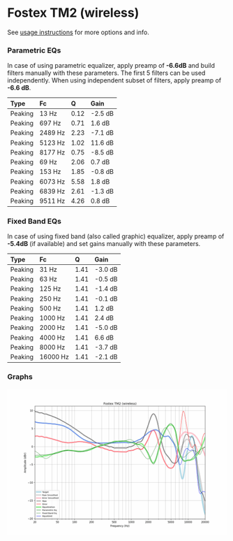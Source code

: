 # Fostex TM2 (wireless)
See [usage instructions](https://github.com/jaakkopasanen/AutoEq#usage) for more options and info.

### Parametric EQs
In case of using parametric equalizer, apply preamp of **-6.6dB** and build filters manually
with these parameters. The first 5 filters can be used independently.
When using independent subset of filters, apply preamp of **-6.6 dB**.

| Type    | Fc      |    Q | Gain    |
|:--------|:--------|:-----|:--------|
| Peaking | 13 Hz   | 0.12 | -2.5 dB |
| Peaking | 697 Hz  | 0.71 | 1.6 dB  |
| Peaking | 2489 Hz | 2.23 | -7.1 dB |
| Peaking | 5123 Hz | 1.02 | 11.6 dB |
| Peaking | 8177 Hz | 0.75 | -8.5 dB |
| Peaking | 69 Hz   | 2.06 | 0.7 dB  |
| Peaking | 153 Hz  | 1.85 | -0.8 dB |
| Peaking | 6073 Hz | 5.58 | 1.8 dB  |
| Peaking | 6839 Hz | 2.61 | -1.3 dB |
| Peaking | 9511 Hz | 4.26 | 0.8 dB  |

### Fixed Band EQs
In case of using fixed band (also called graphic) equalizer, apply preamp of **-5.4dB**
(if available) and set gains manually with these parameters.

| Type    | Fc       |    Q | Gain    |
|:--------|:---------|:-----|:--------|
| Peaking | 31 Hz    | 1.41 | -3.0 dB |
| Peaking | 63 Hz    | 1.41 | -0.5 dB |
| Peaking | 125 Hz   | 1.41 | -1.4 dB |
| Peaking | 250 Hz   | 1.41 | -0.1 dB |
| Peaking | 500 Hz   | 1.41 | 1.2 dB  |
| Peaking | 1000 Hz  | 1.41 | 2.4 dB  |
| Peaking | 2000 Hz  | 1.41 | -5.0 dB |
| Peaking | 4000 Hz  | 1.41 | 6.6 dB  |
| Peaking | 8000 Hz  | 1.41 | -3.7 dB |
| Peaking | 16000 Hz | 1.41 | -2.1 dB |

### Graphs
![](./Fostex%20TM2%20(wireless).png)